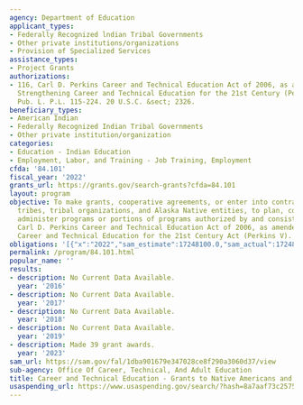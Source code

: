 ```yaml
---
agency: Department of Education
applicant_types:
- Federally Recognized lndian Tribal Governments
- Other private institutions/organizations
- Provision of Specialized Services
assistance_types:
- Project Grants
authorizations:
- 116, Carl D. Perkins Career and Technical Education Act of 2006, as amended by the
  Strengthening Career and Technical Education for the 21st Century (Perkins V),.
  Pub. L. P.L. 115-224. 20 U.S.C. &sect; 2326.
beneficiary_types:
- American Indian
- Federally Recognized Indian Tribal Governments
- Other private institution/organization
categories:
- Education - Indian Education
- Employment, Labor, and Training - Job Training, Employment
cfda: '84.101'
fiscal_year: '2022'
grants_url: https://grants.gov/search-grants?cfda=84.101
layout: program
objective: To make grants, cooperative agreements, or enter into contracts with Indian
  tribes, tribal organizations, and Alaska Native entities, to plan, conduct, and
  administer programs or portions of programs authorized by and consistent with the
  Carl D. Perkins Career and Technical Education Act of 2006, as amended by the Strengthening
  Career and Technical Education for the 21st Century Act (Perkins V).
obligations: '[{"x":"2022","sam_estimate":17248100.0,"sam_actual":17248100.0,"usa_spending_actual":14987824.41},{"x":"2023","sam_estimate":178730999.0,"sam_actual":0.0,"usa_spending_actual":11981556.16},{"x":"2024","sam_estimate":18416400.0,"sam_actual":0.0,"usa_spending_actual":456549.0}]'
permalink: /program/84.101.html
popular_name: ''
results:
- description: No Current Data Available.
  year: '2016'
- description: No Current Data Available.
  year: '2017'
- description: No Current Data Available.
  year: '2018'
- description: No Current Data Available.
  year: '2019'
- description: Made 39 grant awards.
  year: '2023'
sam_url: https://sam.gov/fal/1dba901679e347028ce8f290a3060d37/view
sub-agency: Office Of Career, Technical, And Adult Education
title: Career and Technical Education - Grants to Native Americans and Alaska Natives
usaspending_url: https://www.usaspending.gov/search/?hash=8a7aaf73c257545ebedfe3c3c3f47fe0
---
```

